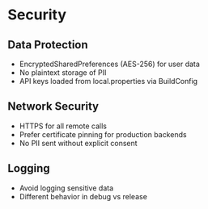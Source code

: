 # Security

## Data Protection
- EncryptedSharedPreferences (AES-256) for user data
- No plaintext storage of PII
- API keys loaded from local.properties via BuildConfig

## Network Security
- HTTPS for all remote calls
- Prefer certificate pinning for production backends
- No PII sent without explicit consent

## Logging
- Avoid logging sensitive data
- Different behavior in debug vs release
